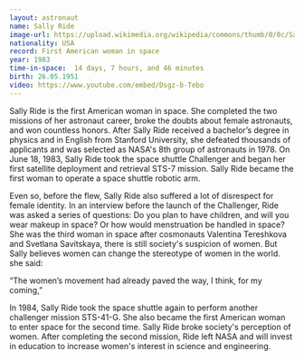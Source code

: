 ```yaml
---
layout: astronaut
name: Sally Ride
image-url: https://upload.wikimedia.org/wikipedia/commons/thumb/0/0c/Sally_Ride_%281984%29.jpg/720px-Sally_Ride_%281984%29.jpg
nationality: USA
record: First American woman in space
year: 1983
time-in-space:  14 days, 7 hours, and 46 minutes
birth: 26.05.1951
video: https://www.youtube.com/embed/Dsgz-b-Tebo
---
```


​​Sally Ride is the first American woman in space. She completed the two missions of her astronaut career, broke the doubts about female astronauts, and won countless honors. After Sally Ride received a bachelor’s degree in physics and in English from Stanford University, she defeated thousands of applicants and was selected as NASA's 8th group of astronauts in 1978. On June 18, 1983, Sally Ride took the space shuttle Challenger and began her first satellite deployment and retrieval STS-7 mission. Sally Ride became the first woman to operate a space shuttle robotic arm.

Even so, before the flew, Sally Ride also suffered a lot of disrespect for female identity. In an interview before the launch of the Challenger, Ride was asked a series of questions: Do you plan to have children, and will you wear makeup in space? Or how would menstruation be handled in space? She was the third woman in space after cosmonauts Valentina Tereshkova and Svetlana Savitskaya, there is still society's suspicion of women. But Sally believes women can change the stereotype of women in the world. she said:

<div class="quotes">
“The women’s movement had already paved the way, I think, for my coming,”
</div>

In 1984, Sally Ride took the space shuttle again to perform another challenger mission STS-41-G. She also became the first American woman to enter space for the second time. Sally Ride broke society's perception of women. After completing the second mission, Ride left NASA and will invest in education to increase women's interest in science and engineering.
